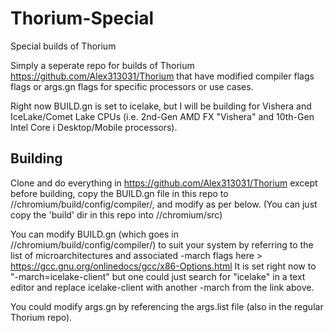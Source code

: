 # Thorium-Special
Special builds of Thorium

Simply a seperate repo for builds of Thorium https://github.com/Alex313031/Thorium that have modified compiler flags flags or args.gn flags for specific processors or use cases.

Right now BUILD.gn is set to icelake, but I will be building for Vishera and IceLake/Comet Lake CPUs (i.e. 2nd-Gen AMD FX "Vishera" and 10th-Gen Intel Core i Desktop/Mobile processors).

## Building

Clone and do everything in https://github.com/Alex313031/Thorium except before building, copy the BUILD.gn file in this repo to //chromium/build/config/compiler/, and modify as per below. (You can just copy the 'build' dir in this repo into //chromium/src)

You can modify BUILD.gn (which goes in //chromium/build/config/compiler/) to suit your system by referring to the list of microarchitectures and associated -march flags here > https://gcc.gnu.org/onlinedocs/gcc/x86-Options.html
It is set right now to "-march=icelake-client" but one could just search for "icelake" in a text editor and replace icelake-client with another -march from the link above.

You could modify args.gn by referencing the args.list file (also in the regular Thorium repo).
